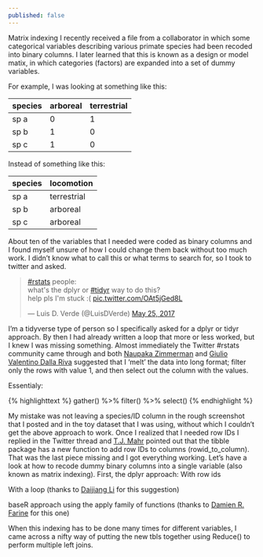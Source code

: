 ```yaml
---
published: false
---
```

Matrix indexing
I recently received a file from a collaborator in which some categorical variables describing various primate species had been recoded into binary columns. I later learned that this is known as a design or model matix, in which categories (factors) are expanded into a set of dummy variables.

For example, I was looking at something like this:

| species | arboreal | terrestrial |
|---------|----------|-------------|
| sp a    | 0        | 1           |
| sp b    | 1        | 0           |
| sp c    | 1        | 0           |

Instead of something like this:

| species | locomotion  |
|---------|-------------|
| sp a    | terrestrial |
| sp b    | arboreal    |
| sp c    | arboreal    |

About ten of the variables that I needed were coded as binary columns and I found myself unsure of how I could change them back without too much work. I didn’t know what to call this or what terms to search for, so I took to twitter and asked.

<blockquote class="twitter-tweet" data-lang="en"><p lang="en" dir="ltr"><a href="https://twitter.com/hashtag/rstats?src=hash">#rstats</a> people: <br>what&#39;s the dplyr or <a href="https://twitter.com/hashtag/tidyr?src=hash">#tidyr</a> way to do this? <br>help pls I&#39;m stuck :( <a href="https://t.co/OAt5jGed8L">pic.twitter.com/OAt5jGed8L</a></p>&mdash; Luis D. Verde (@LuisDVerde) <a href="https://twitter.com/LuisDVerde/status/867869003246706690">May 25, 2017</a></blockquote>
<script async src="//platform.twitter.com/widgets.js" charset="utf-8"></script>

I’m a tidyverse type of person so I specifically asked for a dplyr or tidyr approach. By then I had already written a loop that more or less worked, but I knew I was missing something.
Almost immediately the Twitter #rstats community came through and both [Naupaka Zimmerman](https://twitter.com/naupakaz) and [Giulio Valentino Dalla Riva](https://twitter.com/ipnosimmia) suggested that I ‘melt’ the data into long format; filter only the rows with value 1, and then select out the column with the values.

Essentialy:

{% highlighttext %}
gather() %>% filter() %>% select()
{% endhighlight %}

My mistake was not leaving a species/ID column in the rough screenshot that I posted and in the toy dataset that I was using, without which I couldn’t get the above approach to work. Once I realized that I needed row IDs I replied in the Twitter thread and [T.J. Mahr]( https://twitter.com/tjmahr) pointed out that the tibble package has a new function to add row IDs to columns (rowid_to_column). 
That was the last piece missing and I got everything working. Let’s have a look at how to recode dummy binary columns into a single variable (also known as matrix indexing).
First, the dplyr approach:
With row ids

With a loop (thanks to [Daijiang Li]( https://twitter.com/_djli) for this suggestion)

baseR approach using the apply family of functions (thanks to [Damien R. Farine]( https://twitter.com/DamienFarine) for this one)

When this indexing has to be done many times for different variables, I came across a nifty way of putting the new tbls together using Reduce() to perform multiple left joins.

